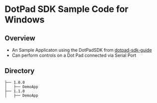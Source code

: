 # DotPad SDK Sample Code for Windows

## Overview
* An Sample Applicaton using the DotPadSDK from [dotpad-sdk-guide](https://github.com/dotincorp/dotpad-sdk-guide)
* Can perform controls on a Dot Pad connected via Serial Port

## Directory
```
├── 1.0.0
│   ├── DemoApp
├── 1.1.0
│   ├── DemoApp
```